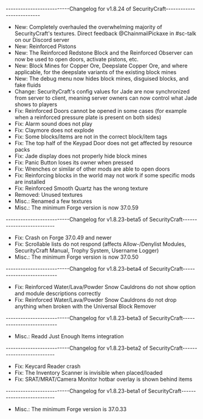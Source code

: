 --------------------------Changelog for v1.8.24 of SecurityCraft--------------------------

- New: Completely overhauled the overwhelming majority of SecurityCraft's textures. Direct feedback @ChainmailPickaxe in #sc-talk on our Discord server
- New: Reinforced Pistons
- New: The Reinforced Redstone Block and the Reinforced Observer can now be used to open doors, activate pistons, etc.
- New: Block Mines for Copper Ore, Deepslate Copper Ore, and where applicable, for the deepslate variants of the existing block mines
- New: The debug menu now hides block mines, disguised blocks, and fake fluids
- Change: SecurityCraft's config values for Jade are now synchronized from server to client, meaning server owners can now control what Jade shows to players
- Fix: Reinforced Doors cannot be opened in some cases (for example when a reinforced pressure plate is present on both sides)
- Fix: Alarm sound does not play
- Fix: Claymore does not explode
- Fix: Some blocks/items are not in the correct block/item tags
- Fix: The top half of the Keypad Door does not get affected by resource packs
- Fix: Jade display does not properly hide block mines
- Fix: Panic Button loses its owner when pressed
- Fix: Wrenches or similar of other mods are able to open doors
- Fix: Reinforcing blocks in the world may not work if some specific mods are installed
- Fix: Reinforced Smooth Quartz has the wrong texture
- Removed: Unused textures
- Misc.: Renamed a few textures
- Misc.: The minimum Forge version is now 37.0.59

--------------------------Changelog for v1.8.23-beta5 of SecurityCraft--------------------------

- Fix: Crash on Forge 37.0.49 and newer
- Fix: Scrollable lists do not respond (affects Allow-/Denylist Modules, SecurityCraft Manual, Trophy System, Username Logger)
- Misc.: The minimum Forge version is now 37.0.50

--------------------------Changelog for v1.8.23-beta4 of SecurityCraft--------------------------

- Fix: Reinforced Water/Lava/Powder Snow Cauldrons do not show option and module descriptions correctly
- Fix: Reinforced Water/Lava/Powder Snow Cauldrons do not drop anything when broken with the Universal Block Remover

--------------------------Changelog for v1.8.23-beta3 of SecurityCraft--------------------------

- Misc.: Readd Just Enough Items integration

--------------------------Changelog for v1.8.23-beta2 of SecurityCraft--------------------------

- Fix: Keycard Reader crash
- Fix: The Inventory Scanner is invisible when placed/loaded
- Fix: SRAT/MRAT/Camera Monitor hotbar overlay is shown behind items

--------------------------Changelog for v1.8.23-beta1 of SecurityCraft--------------------------

- Misc.: The minimum Forge version is 37.0.33